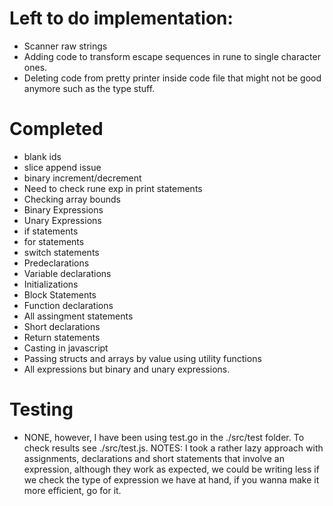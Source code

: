 # Left to do implementation:
- Scanner raw strings
- Adding code to transform escape sequences in rune to single character ones.
- Deleting code from pretty printer inside code file that might not be good anymore such as the type stuff.
# Completed
- blank ids
- slice append issue
- binary increment/decrement
- Need to check rune exp in print statements
- Checking array bounds
- Binary Expressions
- Unary Expressions
- if statements
- for statements
- switch statements
- Predeclarations
- Variable declarations
- Initializations
- Block Statements
- Function declarations
- All assingment statements
- Short declarations
- Return statements
- Casting in javascript
- Passing structs and arrays by value using utility functions
- All expressions but binary and unary expressions.

# Testing
- NONE, however, I have been using test.go in the ./src/test folder. To check results see ./src/test.js.
NOTES: I took a rather lazy approach with assignments, declarations and short statements that involve an expression, although they work as expected, we could be writing less if we check the type of expression we have at hand, if you wanna make it more efficient, go for it. 
